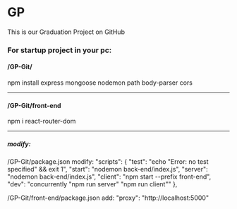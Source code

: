 # GP

This is our Graduation Project on GitHub

### For startup project in your pc:

#### /GP-Git/
npm install express mongoose nodemon path body-parser cors

-------------------------------------------------------------

#### /GP-Git/front-end
npm i react-router-dom

-------------------------------------------------------------

##### modify:
/GP-Git/package.json
modify:
"scripts": {
"test": "echo \"Error: no test specified\" && exit 1",
"start": "nodemon back-end/index.js",
"server": "nodemon back-end/index.js",
"client": "npm start --prefix front-end",
"dev": "concurrently \"npm run server\" \"npm run client\""
},

/GP-Git/front-end/package.json
add:
"proxy": "http://localhost:5000"
